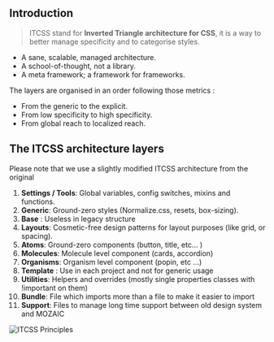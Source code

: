 ## Introduction

> ITCSS stand for **Inverted Triangle architecture for CSS**, it is a way to better manage specificity and to categorise styles.

* A sane, scalable, managed architecture.
* A school-of-thought, not a library.
* A meta framework; a framework for frameworks.

The layers are organised in an order following those metrics :

* From the generic to the explicit.
* From low specificity to high specificity.
* From global reach to localized reach.


## The ITCSS architecture layers

Please note that we use a slightly modified ITCSS architecture from the original

1. **Settings / Tools**: Global variables, config switches, mixins and functions.
2. **Generic**: Ground-zero styles (Normalize.css, resets, box-sizing).
3. **Base** : Useless in legacy structure
4. **Layouts**: Cosmetic-free design patterns for layout purposes (like grid, or spacing).
5. **Atoms**: Ground-zero components (button, title, etc... )
6. **Molecules**: Molecule level component (cards, accordion)
7. **Organisms**: Organism level component (popin, etc ...)
8. **Template** : Use in each project and not for generic usage
9. **Utilities**: Helpers and overrides (mostly single properties classes with !important on them)
10. **Bundle**: File which imports more than a file to make it easier to import
11. **Support**: Files to manage long time support between old design system and MOZAIC


![ITCSS Principles](https://miro.medium.com/max/1734/1*jZGRZPJCMyfVJUlNT-6YeQ.png)

